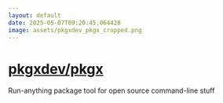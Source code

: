 ```yaml
---
layout: default
date: 2025-05-07T09:20:45.064428
image: assets/pkgxdev_pkgx_cropped.png
---
```


# [pkgxdev/pkgx](https://github.com/pkgxdev/pkgx)

Run-anything package tool for open source command-line stuff
